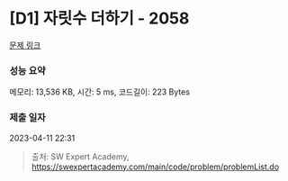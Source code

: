 # [D1] 자릿수 더하기 - 2058 

[문제 링크](https://swexpertacademy.com/main/code/problem/problemDetail.do?contestProbId=AV5QPRjqA10DFAUq) 

### 성능 요약

메모리: 13,536 KB, 시간: 5 ms, 코드길이: 223 Bytes

### 제출 일자

2023-04-11 22:31



> 출처: SW Expert Academy, https://swexpertacademy.com/main/code/problem/problemList.do